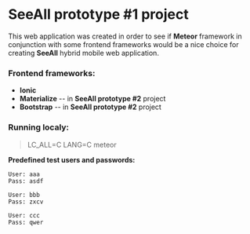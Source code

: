 SeeAll prototype #1 project
===========================

This web application was created in order to see if **Meteor** framework in
conjunction with some frontend frameworks would be a nice choice for creating
**SeeAll** hybrid mobile web application.

### Frontend frameworks:

- **Ionic**
- **Materialize** -- in **SeeAll prototype #2** project
- **Bootstrap** -- in **SeeAll prototype #2** project

### Running localy:

> LC_ALL=C LANG=C meteor

**Predefined test users and passwords:**
```
User: aaa
Pass: asdf

User: bbb
Pass: zxcv

User: ccc
Pass: qwer
```
